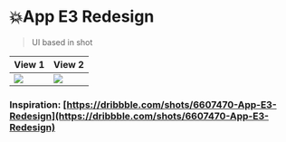 # 💥App E3 Redesign

> UI based in shot



|View 1|View 2|
|--|--|
|<img src='https://res.cloudinary.com/arleyhr/image/upload/v1581186360/flutter/e3_app/screen2_zqyryh.png' />|<img src='https://res.cloudinary.com/arleyhr/image/upload/v1581186392/flutter/e3_app/screen1_ce79hw.png' />|

### Inspiration: [https://dribbble.com/shots/6607470-App-E3-Redesign](https://dribbble.com/shots/6607470-App-E3-Redesign)
